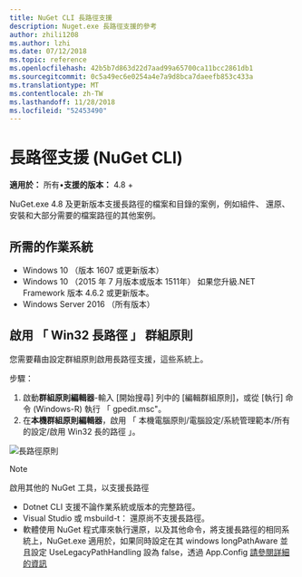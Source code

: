 ```yaml
---
title: NuGet CLI 長路徑支援
description: Nuget.exe 長路徑支援的參考
author: zhili1208
ms.author: lzhi
ms.date: 07/12/2018
ms.topic: reference
ms.openlocfilehash: 42b5b7d863d22d7aad99a65700ca11bcc2861db1
ms.sourcegitcommit: 0c5a49ec6e0254a4e7a9d8bca7daeefb853c433a
ms.translationtype: MT
ms.contentlocale: zh-TW
ms.lasthandoff: 11/28/2018
ms.locfileid: "52453490"
---
```

# <a name="long-path-support-nuget-cli"></a>長路徑支援 (NuGet CLI)

**適用於：** 所有&bullet;**支援的版本：** 4.8 +

NuGet.exe 4.8 及更新版本支援長路徑的檔案和目錄的案例，例如組件、 還原、 安裝和大部分需要的檔案路徑的其他案例。

## <a name="required-operating-system"></a>所需的作業系統

-   Windows 10 （版本 1607 或更新版本）
-   Windows 10 （2015 年 7 月版本或版本 1511年） 如果您升級.NET Framework 版本 4.6.2 或更新版本。
-   Windows Server 2016 （所有版本）

## <a name="enable-win32-long-paths-group-policy"></a>啟用 「 Win32 長路徑 」 群組原則

您需要藉由設定群組原則啟用長路徑支援，這些系統上。

步驟：
1. 啟動**群組原則編輯器**-輸入 [開始搜尋] 列中的 [編輯群組原則]，或從 [執行] 命令 (Windows-R) 執行 「 gpedit.msc"。
2. 在**本機群組原則編輯器**，啟用 「 本機電腦原則/電腦設定/系統管理範本/所有的設定/啟用 Win32 長的路徑 」。

![長路徑原則](media/LongPathPolicy.png)


> [!Note]
> 啟用其他的 NuGet 工具，以支援長路徑
>
> -   Dotnet CLI 支援不論作業系統或版本的完整路徑。
> -   Visual Studio 或 msbuild-t： 還原尚不支援長路徑。
> -   軟體使用 NuGet 程式庫來執行還原，以及其他命令，將支援長路徑的相同系統上，NuGet.exe 適用於，如果同時設定在其 windows longPathAware 並且設定 UseLegacyPathHandling 設為 false，透過 App.Config [請參閱詳細的資訊](https://blogs.msdn.microsoft.com/jeremykuhne/2016/07/30/net-4-6-2-and-long-paths-on-windows-10/)

